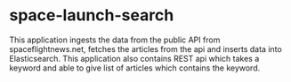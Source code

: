 # space-launch-search
This application ingests the data from the public API from spaceflightnews.net, fetches the articles from the api and inserts data into Elasticsearch. This application also contains REST api which takes a keyword and able to give list of articles which contains the keyword. 
